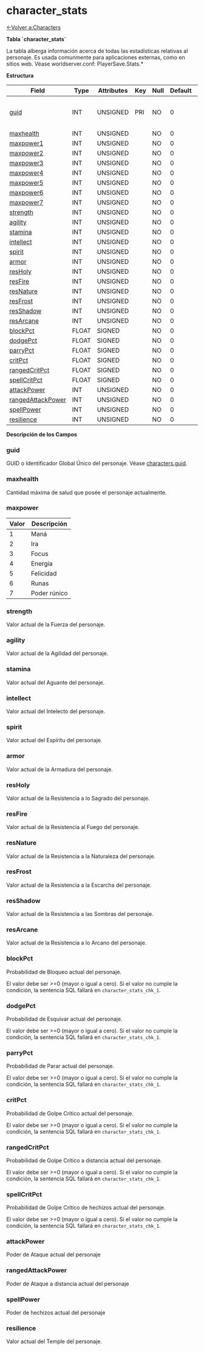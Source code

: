 # character\_stats

[<-Volver a:Characters](database-characters.md)

**Tabla \`character\_stats\`**

La tabla alberga información acerca de todas las estadísticas relativas al personaje. Es usada comunmente para aplicaciones externas, como en sitios web.
Véase worldserver.conf: PlayerSave.Stats.\*

**Estructura**

| Field                   | Type  | Attributes | Key | Null | Default | Extra | Comment                            |
| ----------------------- | ----- | ---------- | --- | ---- | ------- | ----- | ---------------------------------- |
| [guid][1]               | INT   | UNSIGNED   | PRI | NO   | 0       |       | Global Unique Identifier, Low part |
| [maxhealth][2]          | INT   | UNSIGNED   |     | NO   | 0       |       |                                    |
| [maxpower1][3]          | INT   | UNSIGNED   |     | NO   | 0       |       |                                    |
| [maxpower2][4]          | INT   | UNSIGNED   |     | NO   | 0       |       |                                    |
| [maxpower3][5]          | INT   | UNSIGNED   |     | NO   | 0       |       |                                    |
| [maxpower4][6]          | INT   | UNSIGNED   |     | NO   | 0       |       |                                    |
| [maxpower5][7]          | INT   | UNSIGNED   |     | NO   | 0       |       |                                    |
| [maxpower6][8]          | INT   | UNSIGNED   |     | NO   | 0       |       |                                    |
| [maxpower7][9]          | INT   | UNSIGNED   |     | NO   | 0       |       |                                    |
| [strength][10]          | INT   | UNSIGNED   |     | NO   | 0       |       |                                    |
| [agility][11]           | INT   | UNSIGNED   |     | NO   | 0       |       |                                    |
| [stamina][12]           | INT   | UNSIGNED   |     | NO   | 0       |       |                                    |
| [intellect][13]         | INT   | UNSIGNED   |     | NO   | 0       |       |                                    |
| [spirit][14]            | INT   | UNSIGNED   |     | NO   | 0       |       |                                    |
| [armor][15]             | INT   | UNSIGNED   |     | NO   | 0       |       |                                    |
| [resHoly][16]           | INT   | UNSIGNED   |     | NO   | 0       |       |                                    |
| [resFire][17]           | INT   | UNSIGNED   |     | NO   | 0       |       |                                    |
| [resNature][18]         | INT   | UNSIGNED   |     | NO   | 0       |       |                                    |
| [resFrost][19]          | INT   | UNSIGNED   |     | NO   | 0       |       |                                    |
| [resShadow][20]         | INT   | UNSIGNED   |     | NO   | 0       |       |                                    |
| [resArcane][21]         | INT   | UNSIGNED   |     | NO   | 0       |       |                                    |
| [blockPct][22]          | FLOAT | SIGNED     |     | NO   | 0       |       |                                    |
| [dodgePct][23]          | FLOAT | SIGNED     |     | NO   | 0       |       |                                    |
| [parryPct][24]          | FLOAT | SIGNED     |     | NO   | 0       |       |                                    |
| [critPct][25]           | FLOAT | SIGNED     |     | NO   | 0       |       |                                    |
| [rangedCritPct][26]     | FLOAT | SIGNED     |     | NO   | 0       |       |                                    |
| [spellCritPct][27]      | FLOAT | SIGNED     |     | NO   | 0       |       |                                    |
| [attackPower][28]       | INT   | UNSIGNED   |     | NO   | 0       |       |                                    |
| [rangedAttackPower][29] | INT   | UNSIGNED   |     | NO   | 0       |       |                                    |
| [spellPower][30]        | INT   | UNSIGNED   |     | NO   | 0       |       |                                    |
| [resilience][31]        | INT   | UNSIGNED   |     | NO   | 0       |       |                                    |

[1]: #guid
[2]: #maxhealth
[3]: #maxpower
[4]: #maxpower
[5]: #maxpower
[6]: #maxpower
[7]: #maxpower
[8]: #maxpower
[9]: #maxpower
[10]: #strength
[11]: #agility
[12]: #stamina
[13]: #intellect
[14]: #spirit
[15]: #armor
[16]: #resholy
[17]: #resfire
[18]: #resnature
[19]: #resfrost
[20]: #resshadow
[21]: #resarcane
[22]: #blockpct
[23]: #dodgepct
[24]: #parrypct
[25]: #critpct
[26]: #rangedcritpct
[27]: #spellcritpct
[28]: #attackpower
[29]: #rangedattackpower
[30]: #spellpower
[31]: #resilience

**Descripción de los Campos**

### guid

GUID o Identificador Global Único del personaje. Véase [characters.guid](characters#guid).

### maxhealth

Cantidad máxima de salud que posée el personaje actualmente.

### maxpower

| Valor | Descripción  |
| ----- | ------------ |
| 1     | Maná         |
| 2     | Ira          |
| 3     | Focus        |
| 4     | Energía      |
| 5     | Felicidad    |
| 6     | Runas        |
| 7     | Poder rúnico |

### strength

Valor actual de la Fuerza del personaje.

### agility

Valor actual de la Agilidad del personaje.

### stamina

Valor actual del Aguante del personaje.

### intellect

Valor actual del Intelecto del personaje.

### spirit

Valor actual del Espíritu del personaje.

### armor

Valor actual de la Armadura del personaje.

### resHoly

Valor actual de la Resistencia a lo Sagrado del personaje.

### resFire

Valor actual de la Resistencia al Fuego del personaje.

### resNature

Valor actual de la Resistencia a la Naturaleza del personaje.

### resFrost

Valor actual de la Resistencia a la Escarcha del personaje.

### resShadow

Valor actual de la Resistencia a las Sombras del personaje.

### resArcane

Valor actual de la Resistencia a lo Arcano del personaje.

### blockPct

Probabilidad de Bloqueo actual del personaje.

El valor debe ser >=0 (mayor o igual a cero). Si el valor no cumple la condición, la sentencia SQL fallará en `character_stats_chk_1`.

### dodgePct

Probabilidad de Esquivar actual del personaje.

El valor debe ser >=0 (mayor o igual a cero). Si el valor no cumple la condición, la sentencia SQL fallará en `character_stats_chk_1`.

### parryPct

Probabilidad de Parar actual del personaje.

El valor debe ser >=0 (mayor o igual a cero). Si el valor no cumple la condición, la sentencia SQL fallará en `character_stats_chk_1`.

### critPct

Probabilidad de Golpe Crítico actual del personaje.

El valor debe ser >=0 (mayor o igual a cero). Si el valor no cumple la condición, la sentencia SQL fallará en `character_stats_chk_1`.

### rangedCritPct

Probabilidad de Golpe Crítico a distancia actual del personaje.

El valor debe ser >=0 (mayor o igual a cero). Si el valor no cumple la condición, la sentencia SQL fallará en `character_stats_chk_1`.

### spellCritPct

Probabilidad de Golpe Crítico de hechizos actual del personaje.

El valor debe ser >=0 (mayor o igual a cero). Si el valor no cumple la condición, la sentencia SQL fallará en `character_stats_chk_1`.

### attackPower

Poder de Ataque actual del personaje

### rangedAttackPower

Poder de Ataque a distancia actual del personaje

### spellPower

Poder de hechizos actual del personaje

### resilience

Valor actual del Temple del personaje.